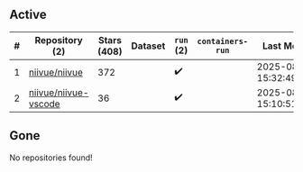 ## Active
| # | Repository (2) | Stars (408) | Dataset | `run` (2) | `containers-run` | Last Modified |
| --- | --- | --- | --- | --- | --- | --- |
| 1 | [niivue/niivue](https://github.com/niivue/niivue) | 372 |  | :heavy_check_mark: |  | 2025-08-21 15:32:49+00:00 |
| 2 | [niivue/niivue-vscode](https://github.com/niivue/niivue-vscode) | 36 |  | :heavy_check_mark: |  | 2025-08-25 15:10:51+00:00 |

## Gone
No repositories found!
